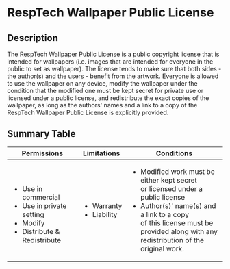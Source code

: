 RespTech Wallpaper Public License
=================================

Description
-----------

The RespTech Wallpaper Public License is a public copyright license that is
intended for wallpapers (i.e. images that are intended for everyone in the
public to set as wallpaper). The license tends to make sure that both sides -
the author(s) and the users - benefit from the artwork. Everyone is allowed to
use the wallpaper on any device, modify the wallpaper under the condition that
the modified one must be kept secret for private use or licensed under a public
license, and redistribute the exact copies of the wallpaper, as long as the
authors' names and a link to a copy of the RespTech Wallpaper Public License is
explicitly provided.

Summary Table
-------------

|Permissions|Limitations|Conditions|
|---|---|---|
|<br/><ul><li>Use in commercial</li><li>Use in private setting</li><li>Modify</li><li>Distribute & Redistribute</li></ul>|<ul><li>Warranty</li><li>Liability</li></ul>|<ul><li>Modified work must be either kept secret<br>or licensed under a public license</li><li>Author(s)' name(s) and a link to a copy<br>of this license must be provided along with any<br>redistribution of the original work.</li></ul>|
